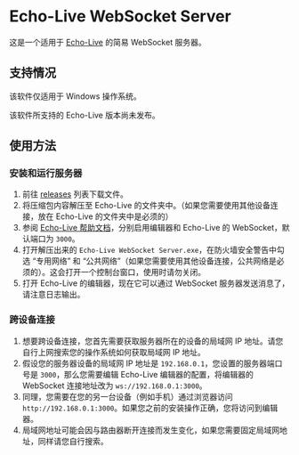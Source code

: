 # Echo-Live WebSocket Server

这是一个适用于 [Echo-Live](https://github.com/sheep-realms/Echo-Live) 的简易 WebSocket 服务器。

## 支持情况

该软件仅适用于 Windows 操作系统。

该软件所支持的 Echo-Live 版本尚未发布。

## 使用方法

### 安装和运行服务器

1. 前往 [releases](https://github.com/sheep-realms/Echo-Live-WebSocket-Server/releases) 列表下载文件。
2. 将压缩包内容解压至 Echo-Live 的文件夹中。（如果您需要使用其他设备连接，放在 Echo-Live 的文件夹中是必须的）
3. 参阅 [Echo-Live 帮助文档](https://sheep-realms.github.io/Echo-Live-Doc/custom/config/)，分别启用编辑器和 Echo-Live 的 WebSocket，默认端口为 `3000`。
4. 打开解压出来的 `Echo-Live WebSocket Server.exe`，在防火墙安全警告中勾选 “专用网络” 和 “公共网络”（如果您需要使用其他设备连接，公共网络是必须的）。这会打开一个控制台窗口，使用时请勿关闭。
5. 打开 Echo-Live 的编辑器，现在它可以通过 WebSocket 服务器发送消息了，请注意日志输出。

### 跨设备连接

1. 想要跨设备连接，您首先需要获取服务器所在的设备的局域网 IP 地址。请您自行上网搜索您的操作系统如何获取局域网 IP 地址。
2. 假设您的服务器设备的局域网 IP 地址是 `192.168.0.1`，您设置的服务器端口号是 `3000`，那么您需要编辑 Echo-Live 编辑器的配置，将编辑器的 WebSocket 连接地址改为 `ws://192.168.0.1:3000`。
3. 同理，您需要在您的另一台设备（例如手机）通过浏览器访问 `http://192.168.0.1:3000`。如果您之前的安装操作正确，您将访问到编辑器。
4. 局域网地址可能会因与路由器断开连接而发生变化，如果您需要固定局域网地址，同样请您自行搜索。